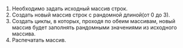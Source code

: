 1. Необходимо задать исходный массив строк.
2. Создать новый массив строк с рандомной длиной(от 0 до 3).
3. Создать циклы, в которых, проходя по обеим массивам, новый массив будет заполнять рандомными значениями из исходного массива.
4. Распечатать массив․
